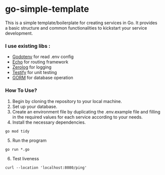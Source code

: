# go-simple-template
This is a simple template/boilerplate for creating services in Go. It provides a basic structure and common functionalities to kickstart your service development.

### I use existing libs :
- [Godotenv](github.com/joho/godotenv) for read .env config
-	[Echo](github.com/labstack/echo/v4) for routing framework
-	[Zerolog](github.com/rs/zerolog) for logging
-	[Testify](github.com/stretchr/testify) for unit testing
-	[GORM](gorm.io/gorm) for database operation

### How To Use?
1. Begin by cloning the repository to your local machine.
2. Set up your database.
3. Create an environment file by duplicating the .env.example file and filling in the required values for each service according to your needs.
4. Install the necessary dependencies.
```
go mod tidy
```
5. Run the program
```
go run *.go
```
6. Test liveness
```
curl --location 'localhost:8080/ping'
````
